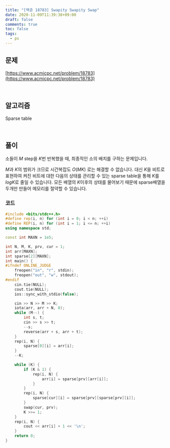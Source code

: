```yaml
---
title: "[백준 18783] Swapity Swapity Swap"
date: 2020-11-09T11:39:38+09:00
draft: false
comments: true
toc: false
tags:
  - ps
---
```


## 문제

[https://www.acmicpc.net/problem/18783](https://www.acmicpc.net/problem/18783)

<br>

## 알고리즘

Sparse table

<br>

## 풀이

소들이 $M$ step을 $K$번 반복했을 때, 최종적인 소의 배치를 구하는 문제입니다.

$M$과 $K$의 범위가 크므로 시간복잡도 $O(MK)$ 로는 해결할 수 없습니다. 대신 $K$을 비트로 표현하여 켜진 비트에 대한 다음의 상태를 관리할 수 있는 sparse table을 통해 $K$를 $logK$로 줄일 수 있습니다. 모든 배열의 $K$이후의 상태를 물어보기 때문에 sparse배열을 두개만 만들어 메모리를 절약할 수 있습니다.

### 코드

```c++
#include <bits/stdc++.h>
#define rep(i, n) for (int i = 0; i < n; ++i)
#define REP(i, n) for (int i = 1; i <= n; ++i)
using namespace std;

const int MAXN = 1e5;

int N, M, K, prv, cur = 1;
int arr[MAXN];
int sparse[2][MAXN];
int main() {
#ifndef ONLINE_JUDGE
    freopen("in", "r", stdin);
    freopen("out", "w", stdout);
#endif
    cin.tie(NULL);
    cout.tie(NULL);
    ios::sync_with_stdio(false);

    cin >> N >> M >> K;
    iota(arr, arr + N, 0);
    while (M--) {
        int s, t;
        cin >> s >> t;
        --s;
        reverse(arr + s, arr + t);
    }
    rep(i, N) {
        sparse[0][i] = arr[i];
    }
    --K;

    while (K) {
        if (K & 1) {
            rep(i, N) {
                arr[i] = sparse[prv][arr[i]];
            }
        }
        rep(i, N) {
            sparse[cur][i] = sparse[prv][sparse[prv][i]];
        }
        swap(cur, prv);
        K >>= 1;
    }
    rep(i, N) {
        cout << arr[i] + 1 << '\n';
    }
    return 0;
}
```
